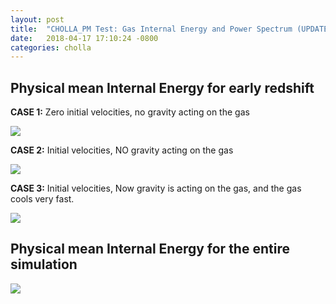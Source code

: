 ```yaml
---
layout: post
title:  "CHOLLA_PM Test: Gas Internal Energy and Power Spectrum (UPDATE)"
date:   2018-04-17 17:10:24 -0800
categories: cholla
---
```



## Physical mean Internal Energy for early redshift

**CASE 1:** Zero initial velocities, no gravity acting on the gas

<img src="{{ site.url }}assets/images/internal_energy_z_v0_g0.png">



**CASE 2:** Initial velocities, NO gravity acting on the gas

<img src="{{ site.url }}assets/images/internal_energy_z_v1_g0.png">

**CASE 3:** Initial velocities,  Now gravity is acting on the gas, and the gas cools very fast.

<img src="{{ site.url }}assets/images/internal_energy_z_v0_g1.png">


## Physical mean Internal Energy for the entire simulation

<img src="{{ site.url }}assets/images/internal_energy_v1_g1.png">
